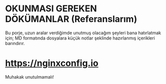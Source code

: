 # OKUNMASI GEREKEN DÖKÜMANLAR (Referanslarım)

Bu porje, uzun aralar verdiğimde unutmuş olacağım şeyleri bana hatırlatmak için; MD formatında dosyalara küçük notlar şeklinde hazırlanmış içerikleri barındırır.

# https://nginxconfig.io
Muhakak unutulmamalı!